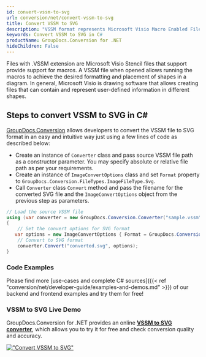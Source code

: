 ```yaml
---
id: convert-vssm-to-svg
url: conversion/net/convert-vssm-to-svg
title: Convert VSSM to SVG
description: "VSSM format represents Microsoft Visio Macro Enabled File Format with .vssm extension. Learn how to convert VSSM to SVG file programmatically in C# language using GroupDocs.Conversion for .NET library."
keywords: Convert VSSM to SVG in C#
productName: GroupDocs.Conversion for .NET
hideChildren: False
---
```


Files with .VSSM extension are Microsoft Visio Stencil files that support provide support for macros. A VSSM file when opened allows running the macros to achieve the desired formatting and placement of shapes in a diagram. In general, Microsoft Visio is drawing software that allows creating files that can contain and represent user-defined information in different shapes.

## Steps to convert VSSM to SVG in C#

[GroupDocs.Conversion](https://products.groupdocs.com/conversion/net) allows developers to convert the VSSM file to SVG format in an easy and intuitive way just using a few lines of code as described below:

* Create an instance of `Converter` class and pass source VSSM file path as a constructor parameter. You may specify absolute or relative file path as per your requirements. 
* Create an instance of `ImageConvertOptions` class and set `Format` property to `GroupDocs.Conversion.FileTypes.ImageFileType.Svg`.
* Call `Converter` class `Convert` method and pass the filename for the converted SVG file and the `ImageConvertOptions` object from the previous step as parameters.

```csharp
// Load the source VSSM file
using (var converter = new GroupDocs.Conversion.Converter("sample.vssm"))
{
    // Set the convert options for SVG format
   var options = new ImageConvertOptions { Format = GroupDocs.Conversion.FileTypes.ImageFileType.Svg };
    // Convert to SVG format
    converter.Convert("converted.svg", options);
}
```

### Code Examples

Please find more [use-cases and complete C# sources]({{< ref "conversion/net/developer-guide/examples-and-demos.md" >}}) of our backend and frontend examples and try them for free!

### VSSM to SVG Live Demo

GroupDocs.Conversion for .NET provides an online [**VSSM to SVG converter**](https://products.groupdocs.app/conversion/vssm-to-svg), which allows you to try it for free and check conversion quality and accuracy.

[!["Convert VSSM to SVG"](conversion/net/images/convert-to-svg/convert-vssm-to-svg.png)](https://products.groupdocs.app/conversion/vssm-to-svg)